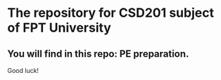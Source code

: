# The repository for CSD201 subject of FPT University

## You will find in this repo: PE preparation.

Good luck!